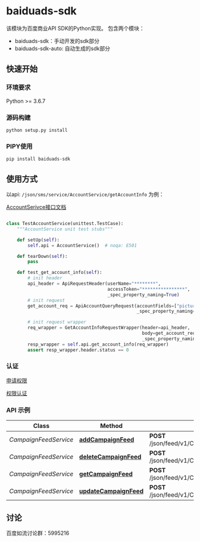 # baiduads-sdk

该模块为百度商业API SDK的Python实现。 包含两个模块：

* baiduads-sdk：手动开发的sdk部分
* baiduads-sdk-auto: 自动生成的sdk部分

## 快速开始

### 环境要求

Python >= 3.6.7

### 源码构建

```shell
python setup.py install 
```

### PIPY使用

```shell
pip install baiduads-sdk
```


## 使用方式

以api: `/json/sms/service/AccountService/getAccountInfo` 为例：

[AccountSerivce接口文档](https://dev2.baidu.com/content?sceneType=0&pageId=100256&nodeId=63&subhead=)

```python

class TestAccountService(unittest.TestCase):
    """AccountService unit test stubs"""

    def setUp(self):
        self.api = AccountService()  # noqa: E501

    def tearDown(self):
        pass

    def test_get_account_info(self):
        # init header
        api_header = ApiRequestHeader(userName="********",
                                      accessToken="****************",
                                      _spec_property_naming=True)
        # init request
        get_account_req = ApiAccountQueryRequest(accountFields=["pictureOptimizeSegmentStatus"],
                                                 _spec_property_naming=True)

        # init request wrapper
        req_wrapper = GetAccountInfoRequestWrapper(header=api_header,
                                                   body=get_account_req,
                                                   _spec_property_naming=True)
        resp_wrapper = self.api.get_account_info(req_wrapper)
        assert resp_wrapper.header.status == 0


```

### 认证

[申请权限](https://dev2.baidu.com/content?sceneType=0&pageId=100369&nodeId=16&subhead=%E7%AC%AC%201%20%E6%AD%A5%EF%BC%9A%E9%80%89%E6%8B%A9%E5%90%88%E9%80%82%E7%9A%84API%E6%9D%83%E9%99%90)

[权限认证](https://dev2.baidu.com/content?sceneType=0&pageId=100141&nodeId=254&subhead=%E8%AF%B7%E6%B1%82%E6%A0%BC%E5%BC%8F)

### API 示例

| Class                 | Method                                                                                       | HTTP request                                                  | Description |
|-----------------------|----------------------------------------------------------------------------------------------|---------------------------------------------------------------|-------------|
| *CampaignFeedService* | [**addCampaignFeed**](baiduads-sdk-auto/docs/CampaignFeedService.md#add_campaign_feed)       | **POST** /json/feed/v1/CampaignFeedService/addCampaignFeed    |             |
| *CampaignFeedService* | [**deleteCampaignFeed**](baiduads-sdk-auto/docs/CampaignFeedService.md#delete_campaign_feed) | **POST** /json/feed/v1/CampaignFeedService/deleteCampaignFeed |             |
| *CampaignFeedService* | [**getCampaignFeed**](baiduads-sdk-auto/docs/CampaignFeedService.md#get_campaign_feed)       | **POST** /json/feed/v1/CampaignFeedService/getCampaignFeed    |             |
| *CampaignFeedService* | [**updateCampaignFeed**](baiduads-sdk-auto/docs/CampaignFeedService.md#update_campaign_feed) | **POST** /json/feed/v1/CampaignFeedService/updateCampaignFeed |             |

## 讨论

百度如流讨论群：5995216
